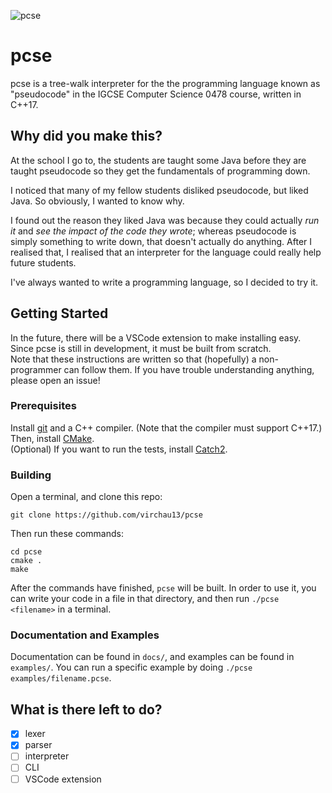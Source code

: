 ![pcse](https://raw.githubusercontent.com/virchau13/pcse/master/pcse_logo.svg)
# pcse
pcse is a tree-walk interpreter for the the programming language known as "pseudocode" in the IGCSE Computer Science 0478 course, written in C++17.

## Why did you make this?
At the school I go to, the students are taught some Java before they are taught pseudocode so they get the fundamentals of programming down.

I noticed that many of my fellow students disliked pseudocode, but liked Java. So obviously, I wanted to know why.

I found out the reason they liked Java was because they could actually _run it_ and _see the impact of the code they wrote_; whereas pseudocode is simply something to write down, that doesn't actually do anything. After I realised that, I realised that an interpreter for the language could really help future students.

I've always wanted to write a programming language, so I decided to try it.

## Getting Started
In the future, there will be a VSCode extension to make installing easy. Since pcse is still in development, it must be built from scratch.  
Note that these instructions are written so that (hopefully) a non-programmer can follow them. If you have trouble understanding anything, please open an issue!

### Prerequisites
Install [git](https://git-scm.com/) and a C++ compiler. (Note that the compiler must support C++17.) Then, install [CMake](https://cmake.org/).  
(Optional) If you want to run the tests, install [Catch2](https://github.com/catchorg/Catch2/).

### Building
Open a terminal, and clone this repo:
```
git clone https://github.com/virchau13/pcse
```
Then run these commands:
```
cd pcse
cmake .
make
```
After the commands have finished, `pcse` will be built.
In order to use it, you can write your code in a file in that directory, and then run `./pcse <filename>` in a terminal.

### Documentation and Examples

Documentation can be found in `docs/`, and examples can be found in `examples/`. You can run a specific example by doing `./pcse examples/filename.pcse`.

## What is there left to do?
- [x] lexer
- [x] parser
- [ ] interpreter
- [ ] CLI
- [ ] VSCode extension
